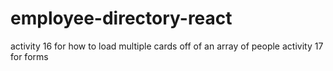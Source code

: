 # employee-directory-react

activity 16 for how to load multiple cards off of an array of people
activity 17 for forms
